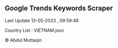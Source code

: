 

## Google Trends Keywords Scraper 
 
Last Update 13-05-2023 , 09:59:48

Country List :
VIETNAM.json



© Abdul Muttaqin 
